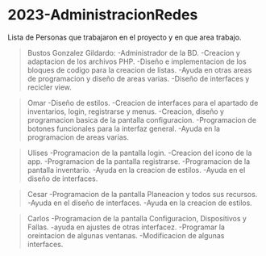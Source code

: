 # 2023-AdministracionRedes

Lista de Personas que trabajaron en el proyecto y en que area trabajo.

>Bustos Gonzalez Gildardo:
-Administrador de la BD.
-Creacion y adaptacion de los archivos PHP.
-Diseño e implementacion de los bloques de codigo para la creacion de listas.
-Ayuda en otras areas de programacion y diseño de areas varias.
-Diseño de interfaces y recicler view.

>Omar
-Diseño de estilos.
-Creacion de interfaces para el apartado de inventarios, login, registrarse y menus.
-Creacion, diseño y programacion basica de la pantalla configuracion.
-Programacion de botones funcionales para la interfaz general.
-Ayuda en la programacion de areas varias.

>Ulises
-Programacion de la pantalla login.
-Creacion del icono de la app.
-Programacion de la pantalla registrarse.
-Programacion de la pantalla inventario.
-Ayuda en la creacion de estilos.
-Ayuda en el diseño de interfaces.

>Cesar
-Programacion de la pantalla Planeacion y todos sus recursos.
-Ayuda en el diseño de interfaces.
-Ayuda en la creacion de estilos.

>Carlos
-Programacion de la pantalla Configuracion, Dispositivos y Fallas.
-ayuda en ajustes de otras interfacez.
-Programar la oreintacion de algunas ventanas.
-Modificacion de algunas interfaces.
